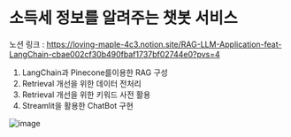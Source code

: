﻿# 소득세 정보를 알려주는 챗봇 서비스

노션 링크 : https://loving-maple-4c3.notion.site/RAG-LLM-Application-feat-LangChain-cbae002cf30b490fbaf1737bf02744e0?pvs=4
1. LangChain과 Pinecone를이용한 RAG 구성
2. Retrieval 개선을 위한 데이터 전처리
3. Retrieval 개선을 위한 키워드 사전 활용
4. Streamlit을 활용한 ChatBot 구현

![image](https://github.com/JangJiWon0108/rag-chatbot/assets/128959910/b47c18d0-e772-4f35-a9c9-67d56a2c26d7)

